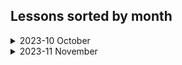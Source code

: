 ## Lessons sorted by month

<details>
<summary>2023-10 October</summary>

#### [Lesson 1 (2023-10-30)](/Lesson01)

- Variables and Printing out to Console

#### [Lesson 2 (2023-10-31)](/Lesson02)

- Strings

</details>

<details>
<summary>2023-11 November</summary>

#### [Lesson 3 (2023-11-06)](/Lesson03)

- Conditionals IF

#### [Lesson 4 (2023-11-07)](/Lesson04)

- Conditionals Switch
- Switch expression

#### [Lesson 5 (2023-11-08)](/Lesson05)

- String manipulation

#### [Lesson 6 (2023-11-09)](/Lesson06/ReadMe.md)

- Going over the completed left over tasks from other days

#### [Lesson 7 (2023-11-13)](/Lesson07)

- While loop
- Continuation is in Lesson 8

#### [Lesson 8 (2023-11-14)](/Lesson08)

- Do While loop
- Task numeration continues in Lesson 7

#### [Lesson 9 (2023-11-15)](/Lesson09)

- Methods
- Recursion

#### [Lesson 10 (2023-11-16)](/Lesson10)

- REF and OUT in Functions

#### [Lesson 11 (2023-11-20)](/Lesson11)

- For Loop

#### [Lesson 12 (2023-11-21)](/Lesson12)

- Debugging
- StringBuilder
- StopWatch

#### [Lesson 13 (2023-11-22)](/Lesson13)

- Arrays
- String Array functions

#### [Lesson 14 (2023-11-23)](/Lesson14)

- Multidimensional Arrays
- Foreach loop
--
- Haven't completed Project1 (Tic Tac Toe)

#### [Lesson 15 (2023-11-27)](/Lesson15/ReadMe.md)

- Continuation of Lesson14

#### [Lesson 16 (2023-11-28)](/Lesson16)

- Lists

#### [Lesson 17 (2023-11-29)](/Lesson17)

- Random variable and it methods
--
- Haven't completed Task3 (Improve Tic Tac Toe)

#### [Lesson 18 (2023-11-30)](/Lesson18/ReadMe.md)

- Finishing up tasks that were left uncompleted

#### [Lesson 19 (2023-12-04)](/Lesson19/)

- Dictionary
--
- Haven't completed Task3.3 and Task4

#### [Lesson 20 (2023-12-05)](/Lesson20/)

- Project - Brain War

#### [Lesson 21 (2023-12-06)](/Lesson20/)

- Project - Brain War (Continuing project)

#### [Lesson 22 (2023-12-07)](/Lesson20/)

- Project - Brain War (Continuing project. Doing Advanced stuff)
- Need to Complete multi-theme function

#### [Lesson 23 (2023-12-11)](/Lesson20/)

- Project - Brain War. Presentation

#### [Lesson 24 (2023-12-12)](/Lesson24/)

- OOP (Object Oriented Programming)

</details>